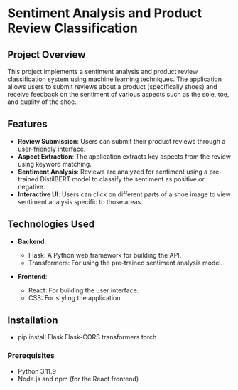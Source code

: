 # Sentiment Analysis and Product Review Classification

## Project Overview

This project implements a sentiment analysis and product review classification system using machine learning techniques. The application allows users to submit reviews about a product (specifically shoes) and receive feedback on the sentiment of various aspects such as the sole, toe, and quality of the shoe.

## Features

- **Review Submission**: Users can submit their product reviews through a user-friendly interface.
- **Aspect Extraction**: The application extracts key aspects from the review using keyword matching.
- **Sentiment Analysis**: Reviews are analyzed for sentiment using a pre-trained DistilBERT model to classify the sentiment as positive or negative.
- **Interactive UI**: Users can click on different parts of a shoe image to view sentiment analysis specific to those areas.

## Technologies Used

- **Backend**: 
  - Flask: A Python web framework for building the API.
  - Transformers: For using the pre-trained sentiment analysis model.
  
- **Frontend**:
  - React: For building the user interface.
  - CSS: For styling the application.

## Installation
  - pip install Flask Flask-CORS transformers torch

### Prerequisites

- Python 3.11.9
- Node.js and npm (for the React frontend)



